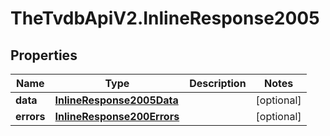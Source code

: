 # TheTvdbApiV2.InlineResponse2005

## Properties
Name | Type | Description | Notes
------------ | ------------- | ------------- | -------------
**data** | [**InlineResponse2005Data**](InlineResponse2005Data.md) |  | [optional] 
**errors** | [**InlineResponse200Errors**](InlineResponse200Errors.md) |  | [optional] 


